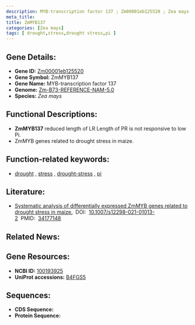 ```yaml
---
description: MYB-transcription factor 137 ; Zm00001eb125520 ; Zea mays
meta_title:
title: ZmMYB137
categories: [Zea mays]
tags: [ drought,stress,drought stress,pi ]
---
```


## Gene Details:
- **Gene ID:**	[Zm00001eb125520](https://www.maizegdb.org/gene_center/gene/Zm00001eb125520)
- **Gene Symbol:** ZmMYB137
- **Gene Name:** MYB-transcription factor 137
- **Genome:** [Zm-B73-REFERENCE-NAM-5.0](https://www.maizegdb.org/genome/assembly/Zm-B73-REFERENCE-NAM-5.0)
- **Species:** *Zea mays*

## Functional Descriptions:
   - **ZmMYB137** reduced length of LR Length of PR is not responsive to low Pi.
   - ZmMYB genes related to drought stress in maize.

## Function-related keywords:
- [drought](/tags/drought/)&nbsp;,&nbsp;[stress](/tags/stress/)&nbsp;,&nbsp;[drought-stress](/tags/drought-stress/)&nbsp;,&nbsp;[pi](/tags/pi/)

## Literature:
   - [Systematic analysis of differentially expressed ZmMYB genes related to drought stress in maize.]( https://www.ncbi.nlm.nih.gov/pmc/articles/PMC8212317/)&nbsp;&nbsp;DOI:&nbsp;&nbsp;[10.1007/s12298-021-01013-2](https://www.ncbi.nlm.nih.gov/pmc/articles/PMC8212317/)&nbsp;&nbsp;PMID:&nbsp;&nbsp;[34177148](https://pubmed.ncbi.nlm.nih.gov/34177148/)

## Related News:

## Gene Resources:
- **NCBI ID:** [100193925](https://www.ncbi.nlm.nih.gov/gene/?term=100193925)
- **UniProt accessions:** [B4FGS5](https://www.uniprot.org/uniprotkb/B4FGS5/entry)



## Sequences:
- **CDS Sequence:**
- **Protein Sequence:**
